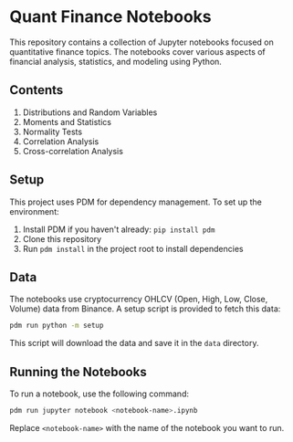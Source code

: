 # Quant Finance Notebooks

This repository contains a collection of Jupyter notebooks focused on quantitative finance topics. The notebooks cover various aspects of financial analysis, statistics, and modeling using Python.

## Contents

1. Distributions and Random Variables
2. Moments and Statistics
3. Normality Tests
4. Correlation Analysis
5. Cross-correlation Analysis

## Setup

This project uses PDM for dependency management. To set up the environment:

1. Install PDM if you haven't already: `pip install pdm`
2. Clone this repository
3. Run `pdm install` in the project root to install dependencies

## Data

The notebooks use cryptocurrency OHLCV (Open, High, Low, Close, Volume) data from Binance. A setup script is provided to fetch this data:

```bash
pdm run python -m setup
```

This script will download the data and save it in the `data` directory.

## Running the Notebooks

To run a notebook, use the following command:

```bash
pdm run jupyter notebook <notebook-name>.ipynb
```

Replace `<notebook-name>` with the name of the notebook you want to run.

